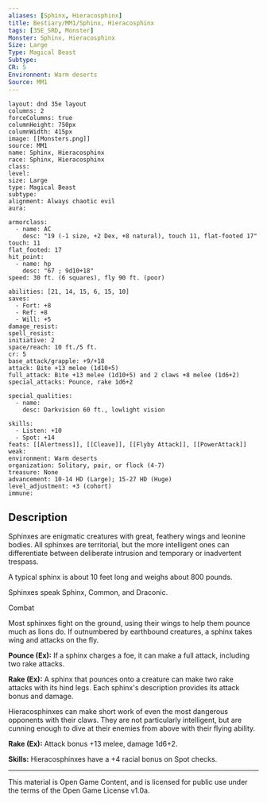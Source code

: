 ```yaml
---
aliases: [Sphinx, Hieracosphinx]
title: Bestiary/MM1/Sphinx, Hieracosphinx
tags: [35E_SRD, Monster]
Monster: Sphinx, Hieracosphinx
Size: Large
Type: Magical Beast
Subtype: 
CR: 5
Environnent: Warm deserts
Source: MM1
---
```


```statblock
layout: dnd 35e layout
columns: 2
forceColumns: true
columnHeight: 750px
columnWidth: 415px
image: [[Monsters.png]]
source: MM1
name: Sphinx, Hieracosphinx
race: Sphinx, Hieracosphinx
class: 
level: 
size: Large
type: Magical Beast
subtype: 
alignment: Always chaotic evil
aura: 

armorclass:
  - name: AC
    desc: "19 (-1 size, +2 Dex, +8 natural), touch 11, flat-footed 17"
touch: 11
flat_footed: 17
hit_point:
  - name: hp
    desc: "67 ; 9d10+18"
speed: 30 ft. (6 squares), fly 90 ft. (poor)

abilities: [21, 14, 15, 6, 15, 10]
saves:
  - Fort: +8
  - Ref: +8
  - Will: +5
damage_resist: 
spell_resist: 
initiative: 2
space/reach: 10 ft./5 ft.
cr: 5
base_attack/grapple: +9/+18
attack: Bite +13 melee (1d10+5)
full_attack: Bite +13 melee (1d10+5) and 2 claws +8 melee (1d6+2)
special_attacks: Pounce, rake 1d6+2

special_qualities:
  - name: 
    desc: Darkvision 60 ft., lowlight vision

skills:
  - Listen: +10
  - Spot: +14
feats: [[Alertness]], [[Cleave]], [[Flyby Attack]], [[PowerAttack]]
weak: 
environment: Warm deserts
organization: Solitary, pair, or flock (4-7)
treasure: None
advancement: 10-14 HD (Large); 15-27 HD (Huge)
level_adjustment: +3 (cohort)
immune: 
```

## Description

<p>Sphinxes are enigmatic creatures with great, feathery wings and leonine bodies. All sphinxes are territorial, but the more intelligent ones can differentiate between deliberate intrusion and temporary or inadvertent trespass.</p>
<p>A typical sphinx is about 10 feet long and weighs about 800 pounds.</p>
<p>Sphinxes speak Sphinx, Common, and Draconic.</p>
<p>Combat</p>
<p>Most sphinxes fight on the ground, using their wings to help them pounce much as lions do. If outnumbered by earthbound creatures, a sphinx takes wing and attacks on the fly.</p>
<p>
            <b>Pounce (Ex):</b> If a sphinx charges a foe, it can make a full attack, including two rake attacks.</p>
<p>
            <b>Rake (Ex):</b> A sphinx that pounces onto a creature can make two rake attacks with its hind legs. Each sphinx's description provides its attack bonus and damage.</p>
<p>Hieracosphinxes can make short work of even the most dangerous opponents with their claws. They are not particularly intelligent, but are cunning enough to dive at their enemies from above with their flying ability.</p>
<p>
            <b>Rake (Ex):</b> Attack bonus +13 melee, damage 1d6+2.</p>
<p>
            <b>Skills:</b> Hieracosphinxes have a +4 racial bonus on Spot checks.</p>

---

This material is Open Game Content, and is licensed for public use under
the terms of the Open Game License v1.0a.
